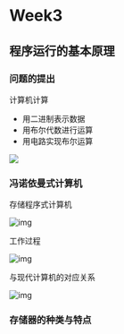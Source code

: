 # Week3

## 程序运行的基本原理

### 问题的提出

计算机计算

- 用二进制表示数据
- 用布尔代数进行运算
- 用电路实现布尔运算

![](/img/22.png)

### 冯诺依曼式计算机

存储程序式计算机

![img](/img/23.png)

工作过程

![img](/img/24.png)

与现代计算机的对应关系

![img](/img/25.png)

### 存储器的种类与特点


